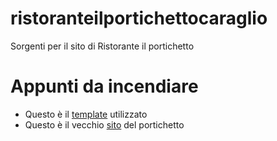 # ristoranteilportichettocaraglio
Sorgenti per il sito di Ristorante il portichetto

# Appunti da incendiare
- Questo è il [template](https://themewagon.com/themes/free-bootstrap-4-html5-responsive-restaurant-website-template-feliciano/) utilizzato
- Questo è il vecchio [sito](https://www.ristoranteilportichettocaraglio.it) del portichetto

